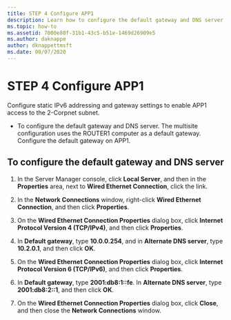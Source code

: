 ```yaml
---
title: STEP 4 Configure APP1
description: Learn how to configure the default gateway and DNS server.
ms.topic: how-to
ms.assetid: 7000e80f-31b1-43c5-b51e-1469d26909e5
ms.author: daknappe
author: dknappettmsft
ms.date: 08/07/2020
---
```

# STEP 4 Configure APP1

Configure static IPv6 addressing and gateway settings to enable APP1 access to the 2-Corpnet subnet.

- To configure the default gateway and DNS server. The multisite configuration uses the ROUTER1 computer as a default gateway. Configure the default gateway on APP1.

## To configure the default gateway and DNS server

1.  In the Server Manager console, click **Local Server**, and then in the **Properties** area, next to **Wired Ethernet Connection**, click the link.

2.  In the **Network Connections** window, right-click **Wired Ethernet Connection**, and then click **Properties**.

3.  On the **Wired Ethernet Connection Properties** dialog box, click **Internet Protocol Version 4 (TCP/IPv4)**, and then click **Properties**.

4.  In **Default gateway**, type **10.0.0.254**, and in **Alternate DNS server**, type **10.2.0.1**, and then click **OK**.

5.  On the **Wired Ethernet Connection Properties** dialog box, click **Internet Protocol Version 6 (TCP/IPv6)**, and then click **Properties**.

6.  In **Default gateway**, type **2001:db8:1::fe**. In **Alternate DNS server**, type **2001:db8:2::1**, and then click **OK**.

7.  On the **Wired Ethernet Connection Properties** dialog box, click **Close**, and then close the **Network Connections** window.



